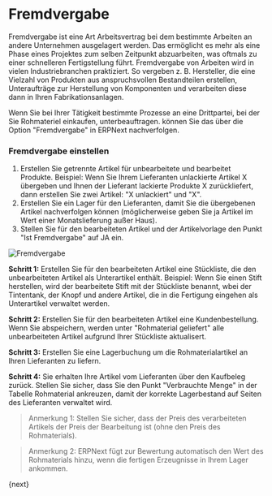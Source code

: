 <!-- add-breadcrumbs -->
# Fremdvergabe


Fremdvergabe ist eine Art Arbeitsvertrag bei dem bestimmte Arbeiten an andere Unternehmen ausgelagert werden. Das ermöglicht es mehr als eine Phase eines Projektes zum selben Zeitpunkt abzuarbeiten, was oftmals zu einer schnelleren Fertigstellung führt. Fremdvergabe von Arbeiten wird in vielen Industriebranchen praktiziert. So vergeben z. B. Hersteller, die eine Vielzahl von Produkten aus anspruchsvollen Bestandteilen erstellen, Unteraufträge zur Herstellung von Komponenten und verarbeiten diese dann in Ihren Fabrikationsanlagen.

Wenn Sie bei Ihrer Tätigkeit bestimmte Prozesse an eine Drittpartei, bei der Sie Rohmateriel einkaufen, unterbeauftragen. können Sie das über die Option "Fremdvergabe" in ERPNext nachverfolgen.

### Fremdvergabe einstellen

1. Erstellen Sie getrennte Artikel für unbearbeitete und bearbeitet Produkte. Beispiel: Wenn Sie Ihrem Lieferanten unlackierte Artikel X übergeben und Ihnen der Lieferant lackierte Produkte X zurückliefert, dann erstellen Sie zwei Artikel: "X unlackiert" und "X".
2. Erstellen Sie ein Lager für den Lieferanten, damit Sie die übergebenen Artikel nachverfolgen können (möglicherweise geben Sie ja Artikel im Wert einer Monatslieferung außer Haus).
3. Stellen Sie für den bearbeiteten Artikel  und der Artikelvorlage den Punkt "Ist Fremdvergabe" auf JA ein.

<img class="screenshot" alt="Fremdvergabe" src="{{docs_base_url}}/assets/img/manufacturing/subcontract.png">


**Schritt 1:** Erstellen Sie für den bearbeiteten Artikel eine Stückliste, die den unbearbeiteten Artikel als Unterartikel enthält. Beispiel: Wenn Sie einen Stift herstellen, wird der bearbeitete Stift mit der Stückliste benannt, wbei der Tintentank, der Knopf und andere Artikel, die in die Fertigung eingehen als Unterartikel verwaltet werden.

**Schritt 2:** Erstellen Sie für den bearbeiteten Artikel eine Kundenbestellung. Wenn Sie abspeichern, werden unter "Rohmaterial geliefert" alle unbearbeiteten Artikel aufgrund Ihrer Stückliste aktualisert.

**Schritt 3:** Erstellen Sie eine Lagerbuchung um die Rohmaterialartikel an Ihren Lieferanten zu liefern.

**Schritt 4:** Sie erhalten Ihre Artikel vom Lieferanten über den Kaufbeleg zurück. Stellen Sie sicher, dass Sie den Punkt "Verbrauchte Menge" in der Tabelle Rohmaterial ankreuzen, damit der korrekte Lagerbestand auf Seiten des Lieferanten verwaltet wird.

> Anmerkung 1: Stellen Sie sicher, dass der Preis des verarbeiteten Artikels der Preis der Bearbeitung ist (ohne den Preis des Rohmaterials).

> Anmerkung 2: ERPNext fügt zur Bewertung automatisch den Wert des Rohmaterials hinzu, wenn die fertigen Erzeugnisse in Ihrem Lager ankommen.

{next}
